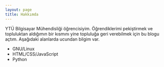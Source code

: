 ```yaml
---
layout: page
title: Hakkımda
---
```


YTÜ Bilgisayar Mühendisliği öğrencisiyim. Öğrendiklerimi pekiştirmek ve topluluktan aldığımın bir kısmını yine topluluğa geri verebilmek için bu blogu açtım. Aşağıdaki alanlarda ucundan bilgim var.
* GNU/Linux
* HTML/CSS/JavaScript
* Python
